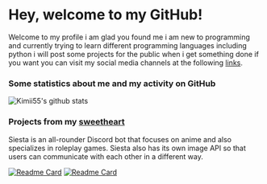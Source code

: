 # Hey, welcome to my GitHub!

Welcome to my profile i am glad you found me i am new to programming and currently trying to learn different programming languages including python i will post some projects for the public when i get something done if you want you can visit my social media channels at the following [links](https://jassy.error44.tech/).

### Some statistics about me and my activity on GitHub

![Kimii55's github stats](https://github-readme-stats.vercel.app/api?username=Kimii55&show_icons=true&title_color=fff&icon_color=79ff97&text_color=9f9f9f&bg_color=151515&hide_border=True)

### Projects from my [sweetheart](https://github.com/Error44s)
Siesta is an all-rounder Discord bot that focuses on anime and also specializes in roleplay games. Siesta also has its own image API so that users can communicate with each other in a different way.

[![Readme Card](https://github-readme-stats.vercel.app/api/pin/?username=SiestaBot&repo=Examples&layout=compact&theme=dark&hide_border=True&show_owner=True)](https://github.com/SiestaBot/Bot) [![Readme Card](https://github-readme-stats.vercel.app/api/pin/?username=SiestaBot&repo=Bot&layout=compact&theme=dark&hide_border=True&show_owner=True)](https://github.com/SiestaBot/Bot)
